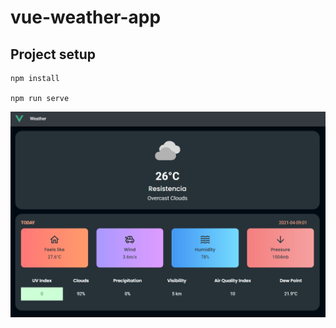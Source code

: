 # vue-weather-app

## Project setup
```
npm install

npm run serve
```
![alt text](https://github.com/LucasSoftware12/weatherAppVue/blob/main/Capture.PNG)

